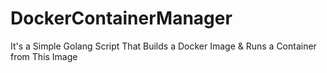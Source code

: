 # DockerContainerManager
It's a Simple Golang Script That Builds a Docker Image &amp; Runs a Container from This Image
